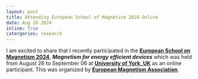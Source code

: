 ```yaml
---
layout: post
title: Attending European School of Magnetism 2024 Online
date: Aug 26 2024
inline: True
catergories: research
---
```


I am excited to share that I recently participated in the **[European School on Magnetism 2024](https://magnetism.eu/3-esm.htm)**, ***Magnetism for energy efficient devices*** which was held from August 26 to September 06 at **[University of York, UK](https://www.york.ac.uk/)** as an online participant. This was organized by **[European Magnetism Association](https://magnetism.eu/2-magnetism.eu.htm)**.
